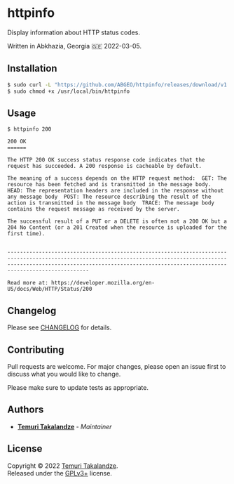 # httpinfo

Display information about HTTP status codes.

Written in Abkhazia, Georgia 🇬🇪 2022-03-05.

## Installation

```bash
$ sudo curl -L "https://github.com/ABGEO/httpinfo/releases/download/v1.0.3/httpinfo.sh" -o /usr/local/bin/httpinfo
$ sudo chmod +x /usr/local/bin/httpinfo
```

## Usage

```console
$ httpinfo 200

200 OK
======

The HTTP 200 OK success status response code indicates that the request has succeeded. A 200 response is cacheable by default.

The meaning of a success depends on the HTTP request method:  GET: The resource has been fetched and is transmitted in the message body.  HEAD: The representation headers are included in the response without any message body  POST: The resource describing the result of the action is transmitted in the message body  TRACE: The message body contains the request message as received by the server.

The successful result of a PUT or a DELETE is often not a 200 OK but a 204 No Content (or a 201 Created when the resource is uploaded for the first time).


--------------------------------------------------------------------------------------------------------------------------------------------------------------------------------------------------------------------------------------------

Read more at: https://developer.mozilla.org/en-US/docs/Web/HTTP/Status/200
```

## Changelog

Please see [CHANGELOG](CHANGELOG.md) for details.

## Contributing

Pull requests are welcome. For major changes, please open an issue first to discuss what you would like to change.

Please make sure to update tests as appropriate.

## Authors

- [**Temuri Takalandze**](https://abgeo.dev) - *Maintainer*

## License

Copyright © 2022 [Temuri Takalandze](https://abgeo.dev).  
Released under the [GPLv3+](LICENSE) license.
